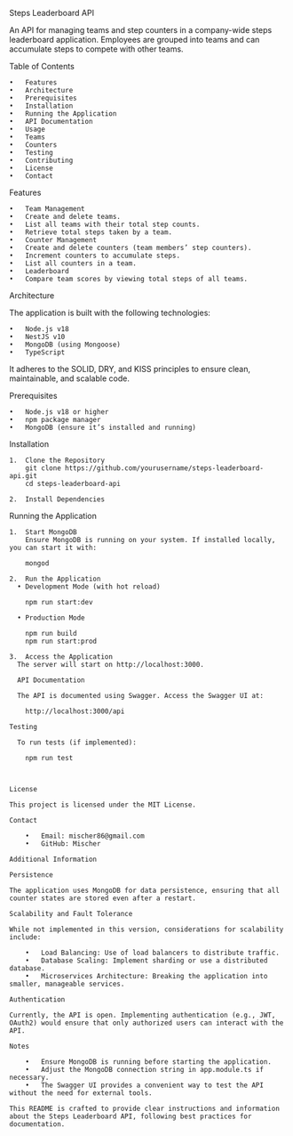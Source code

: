 Steps Leaderboard API

An API for managing teams and step counters in a company-wide steps leaderboard application. Employees are grouped into teams and can accumulate steps to compete with other teams.

Table of Contents

	•	Features
	•	Architecture
	•	Prerequisites
	•	Installation
	•	Running the Application
	•	API Documentation
	•	Usage
	•	Teams
	•	Counters
	•	Testing
	•	Contributing
	•	License
	•	Contact

Features

	•	Team Management
	•	Create and delete teams.
	•	List all teams with their total step counts.
	•	Retrieve total steps taken by a team.
	•	Counter Management
	•	Create and delete counters (team members’ step counters).
	•	Increment counters to accumulate steps.
	•	List all counters in a team.
	•	Leaderboard
	•	Compare team scores by viewing total steps of all teams.

Architecture

The application is built with the following technologies:

	•	Node.js v18
	•	NestJS v10
	•	MongoDB (using Mongoose)
	•	TypeScript

It adheres to the SOLID, DRY, and KISS principles to ensure clean, maintainable, and scalable code.

Prerequisites

	•	Node.js v18 or higher
	•	npm package manager
	•	MongoDB (ensure it’s installed and running)

Installation

	1.	Clone the Repository
        git clone https://github.com/yourusername/steps-leaderboard-api.git
        cd steps-leaderboard-api

	2.	Install Dependencies

Running the Application

	1.	Start MongoDB
        Ensure MongoDB is running on your system. If installed locally, you can start it with:

        mongod

    2.	Run the Application
      •	Development Mode (with hot reload)

        npm run start:dev

      •	Production Mode
        
        npm run build
        npm run start:prod

	3.	Access the Application
      The server will start on http://localhost:3000.
      
      API Documentation
      
      The API is documented using Swagger. Access the Swagger UI at:

        http://localhost:3000/api

    Testing
    
      To run tests (if implemented):
    
        npm run test
    
    
    
    License
    
    This project is licensed under the MIT License.
    
    Contact
    
        •	Email: mischer86@gmail.com
        •	GitHub: Mischer
    
    Additional Information
    
    Persistence
    
    The application uses MongoDB for data persistence, ensuring that all counter states are stored even after a restart.
    
    Scalability and Fault Tolerance
    
    While not implemented in this version, considerations for scalability include:
    
        •	Load Balancing: Use of load balancers to distribute traffic.
        •	Database Scaling: Implement sharding or use a distributed database.
        •	Microservices Architecture: Breaking the application into smaller, manageable services.
    
    Authentication
    
    Currently, the API is open. Implementing authentication (e.g., JWT, OAuth2) would ensure that only authorized users can interact with the API.
    
    Notes
    
        •	Ensure MongoDB is running before starting the application.
        •	Adjust the MongoDB connection string in app.module.ts if necessary.
        •	The Swagger UI provides a convenient way to test the API without the need for external tools.
    
    This README is crafted to provide clear instructions and information about the Steps Leaderboard API, following best practices for documentation.